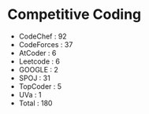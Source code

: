 # Competitive Coding
 * CodeChef     :   92  
 * CodeForces   :   37  
 * AtCoder      :   6  
 * Leetcode     :   6  
 * GOOGLE       :   2  
 * SPOJ         :   31  
 * TopCoder     :   5  
 * UVa          :   1  
 * Total        :   180